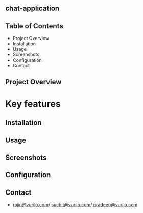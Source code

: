 ## chat-application

## Table of Contents
- Project Overview
- Installation
- Usage
- Screenshots
- Configuration
- Contact

## Project Overview
# Key features

## Installation

## Usage

## Screenshots

## Configuration

## Contact
- rajin@vurilo.com/ suchit@vurilo.com/ pradeep@vurilo.com